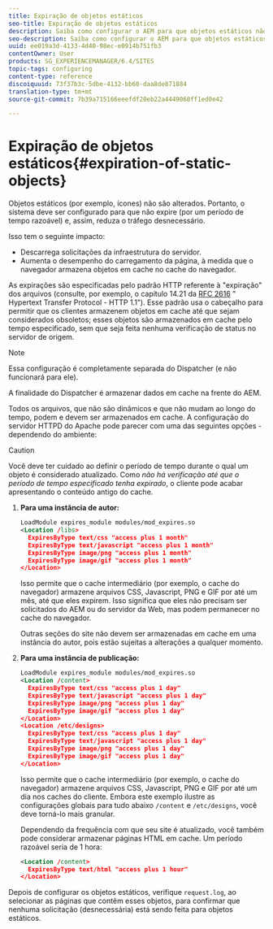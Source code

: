 ```yaml
---
title: Expiração de objetos estáticos
seo-title: Expiração de objetos estáticos
description: Saiba como configurar o AEM para que objetos estáticos não expirem (por um período de tempo razoável).
seo-description: Saiba como configurar o AEM para que objetos estáticos não expirem (por um período de tempo razoável).
uuid: ee019a3d-4133-4d40-98ec-e0914b751fb3
contentOwner: User
products: SG_EXPERIENCEMANAGER/6.4/SITES
topic-tags: configuring
content-type: reference
discoiquuid: 73f37b3c-5dbe-4132-bb60-daa8de871884
translation-type: tm+mt
source-git-commit: 7b39a715166eeefdf20eb22a4449068ff1ed0e42

---
```



# Expiração de objetos estáticos{#expiration-of-static-objects}

Objetos estáticos (por exemplo, ícones) não são alterados. Portanto, o sistema deve ser configurado para que não expire (por um período de tempo razoável) e, assim, reduza o tráfego desnecessário.

Isso tem o seguinte impacto:

* Descarrega solicitações da infraestrutura do servidor.
* Aumenta o desempenho do carregamento da página, à medida que o navegador armazena objetos em cache no cache do navegador.

As expirações são especificadas pelo padrão HTTP referente à &quot;expiração&quot; dos arquivos (consulte, por exemplo, o capítulo 14.21 da [RFC 2616](https://www.ietf.org/rfc/rfc2616.txt) &quot; Hypertext Transfer Protocol - HTTP 1.1&quot;). Esse padrão usa o cabeçalho para permitir que os clientes armazenem objetos em cache até que sejam considerados obsoletos; esses objetos são armazenados em cache pelo tempo especificado, sem que seja feita nenhuma verificação de status no servidor de origem.

>[!NOTE]
>
>Essa configuração é completamente separada do Dispatcher (e não funcionará para ele).
>
>A finalidade do Dispatcher é armazenar dados em cache na frente do AEM.

Todos os arquivos, que não são dinâmicos e que não mudam ao longo do tempo, podem e devem ser armazenados em cache. A configuração do servidor HTTPD do Apache pode parecer com uma das seguintes opções - dependendo do ambiente:

>[!CAUTION]
>
>Você deve ter cuidado ao definir o período de tempo durante o qual um objeto é considerado atualizado. Como *não há verificação até que o período de tempo especificado tenha expirado*, o cliente pode acabar apresentando o conteúdo antigo do cache.

1. **Para uma instância de autor:**

   ```xml
   LoadModule expires_module modules/mod_expires.so
   <Location /libs>
     ExpiresByType text/css "access plus 1 month"
     ExpiresByType text/javascript "access plus 1 month"
     ExpiresByType image/png "access plus 1 month"
     ExpiresByType image/gif "access plus 1 month"
   </Location>
   ```

   Isso permite que o cache intermediário (por exemplo, o cache do navegador) armazene arquivos CSS, Javascript, PNG e GIF por até um mês, até que eles expirem. Isso significa que eles não precisam ser solicitados do AEM ou do servidor da Web, mas podem permanecer no cache do navegador.

   Outras seções do site não devem ser armazenadas em cache em uma instância do autor, pois estão sujeitas a alterações a qualquer momento.

1. **Para uma instância de publicação:**

   ```xml
   LoadModule expires_module modules/mod_expires.so
   <Location /content>
     ExpiresByType text/css "access plus 1 day"
     ExpiresByType text/javascript "access plus 1 day"
     ExpiresByType image/png "access plus 1 day"
     ExpiresByType image/gif "access plus 1 day"
   </Location>
   <Location /etc/designs>
     ExpiresByType text/css "access plus 1 day"
     ExpiresByType text/javascript "access plus 1 day"
     ExpiresByType image/png "access plus 1 day"
     ExpiresByType image/gif "access plus 1 day"
   </Location>
   ```

   Isso permite que o cache intermediário (por exemplo, o cache do navegador) armazene arquivos CSS, Javascript, PNG e GIF por até um dia nos caches do cliente. Embora este exemplo ilustre as configurações globais para tudo abaixo `/content` e `/etc/designs`, você deve torná-lo mais granular.

   Dependendo da frequência com que seu site é atualizado, você também pode considerar armazenar páginas HTML em cache. Um período razoável seria de 1 hora:

   ```xml
   <Location /content>
     ExpiresByType text/html "access plus 1 hour"
   </Location>
   ```

Depois de configurar os objetos estáticos, verifique `request.log`, ao selecionar as páginas que contêm esses objetos, para confirmar que nenhuma solicitação (desnecessária) está sendo feita para objetos estáticos.
